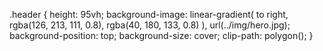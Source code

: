 .header {
height: 95vh;
background-image: linear-gradient(
to right,
rgba(126, 213, 111, 0.8),
rgba(40, 180, 133, 0.8)
),
url(../img/hero.jpg);
background-position: top;
background-size: cover;
clip-path: polygon();
}